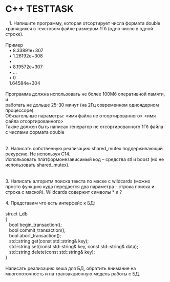 # C++ TESTTASK
&nbsp;&nbsp;&nbsp;1. Напишите программу, которая отсортирует числа формата double<br>
хранящихся в текстовом файле размером 1Гб (одно число в одной строке).<br>
<br>
Пример<br>
&nbsp;&nbsp;&nbsp;• 8.33891e+307<br>
&nbsp;&nbsp;&nbsp;• 1.26192e+308<br>
&nbsp;&nbsp;&nbsp;• <br>
&nbsp;&nbsp;&nbsp;• 8.19572e+307<br>
&nbsp;&nbsp;&nbsp;• ...<br>
&nbsp;&nbsp;&nbsp;• 0<br>
&nbsp;&nbsp;&nbsp;1.64584e+304<br>
<br>
Программа должна использовать не более 100Мб оперативной памяти, и<br>
работать не дольше 25-30 минут (на 2Гц современном одноядерном процессоре).<br>
Обязательные параметры: <имя файла не отсортированного> <имя файла отсортированного><br>
Также должен быть написан генератор не отсортированного 1Гб файла с числами формата double<br>
<br>
<br>
2. Написать собственную реализацию shared_mutex поддерживающий рекурсию. Не используя C14.<br>
Использовать платформонезависимый код – средства stl и boost (но не использовать  shared_mutex).<br>
<br>
<br>
3. Написать алгоритм поиска текста по маске с wildcards (можно просто функцию куда передается два параметра - строка поиска и строка с маской). Wildcards содержит символы * и ?<br>
<br>
4. Представим что есть интерфейс к БД: <br>
<br>
struct i_db<br>
{<br>
&nbsp;&nbsp;&nbsp;bool begin_transaction();<br>
&nbsp;&nbsp;&nbsp;bool commit_transaction();<br>
&nbsp;&nbsp;&nbsp;bool abort_transaction();<br>
&nbsp;&nbsp;&nbsp;std::string get(const std::string& key);<br>
&nbsp;&nbsp;&nbsp;std::string set(const std::string& key, const std::string& data);<br>
&nbsp;&nbsp;&nbsp;std::string delete(const std::string& key);<br>
}<br>
<br>
Написать реализацию кеша для БД, обратить внимание на многопоточность и на транзакционную модель работы с БД.<br>

